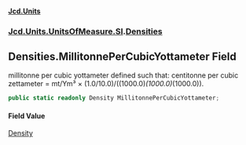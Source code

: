 #### [Jcd.Units](index.md 'index')
### [Jcd.Units.UnitsOfMeasure.SI](Jcd.Units.UnitsOfMeasure.SI.md 'Jcd.Units.UnitsOfMeasure.SI').[Densities](Densities.md 'Jcd.Units.UnitsOfMeasure.SI.Densities')

## Densities.MillitonnePerCubicYottameter Field

millitonne per cubic yottameter defined such that: centitonne per cubic zettameter = mt/Ym³ × (1.0/10.0)/((1000.0)*(1000.0)*(1000.0)).

```csharp
public static readonly Density MillitonnePerCubicYottameter;
```

#### Field Value
[Density](Density.md 'Jcd.Units.UnitTypes.Density')